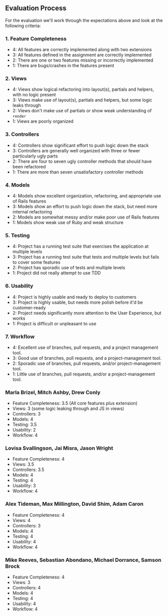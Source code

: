 ## Evaluation Process

For the evaluation we'll work through the expectations above and look at the
following criteria:

### 1. Feature Completeness

* 4: All features are correctly implemented along with two extensions
* 3: All features defined in the assignment are correctly implemented
* 2: There are one or two features missing or incorrectly implemented
* 1: There are bugs/crashes in the features present

### 2. Views

* 4: Views show logical refactoring into layout(s), partials and helpers, with no logic present
* 3: Views make use of layout(s), partials and helpers, but some logic leaks through
* 2: Views don't make use of partials or show weak understanding of `render`
* 1: Views are poorly organized

### 3. Controllers

* 4: Controllers show significant effort to push logic down the stack
* 3: Controllers are generally well organized with three or fewer particularly ugly parts
* 2: There are four to seven ugly controller methods that should have been refactored
* 1: There are more than seven unsatisfactory controller methods

### 4. Models

* 4: Models show excellent organization, refactoring, and appropriate use of Rails features
* 3: Models show an effort to push logic down the stack, but need more internal refactoring
* 2: Models are somewhat messy and/or make poor use of Rails features
* 1: Models show weak use of Ruby and weak structure

### 5. Testing

* 4: Project has a running test suite that exercises the application at multiple levels
* 3: Project has a running test suite that tests and multiple levels but fails to cover some features
* 2: Project has sporadic use of tests and multiple levels
* 1: Project did not really attempt to use TDD

### 6. Usability

* 4: Project is highly usable and ready to deploy to customers
* 3: Project is highly usable, but needs more polish before it'd be customer-ready
* 2: Project needs significantly more attention to the User Experience, but works
* 1: Project is difficult or unpleasant to use

### 7. Workflow

* 4: Excellent use of branches, pull requests, and a project management tool.
* 3: Good use of branches, pull requests, and a project-management tool.
* 2: Sporadic use of branches, pull requests, and/or project-management tool.
* 1: Little use of branches, pull requests, and/or a project-management tool.


### Marla Brizel, Mitch Ashby, Drew Conly

* Feature Completeness: 3.5 (All core features plus extension)
* Views: 3 (some logic leaking through and JS in views)
* Controllers: 3
* Models: 4
* Testing: 3.5
* Usability: 2
* Workflow: 4

### Lovisa Svallingson, Jai Misra, Jason Wright

* Feature Completeness: 4
* Views: 3.5
* Controllers: 3.5
* Models: 4
* Testing: 4
* Usability: 3
* Workflow: 4

### Alex Tideman, Max Millington, David Shim, Adam Caron

* Feature Completeness: 4
* Views: 4
* Controllers: 3
* Models: 4
* Testing: 4
* Usability: 4
* Workflow: 4

### Mike Reeves, Sebastian Abondano, Michael Dorrance, Samson Brock

* Feature Completeness: 4
* Views: 3
* Controllers: 4
* Models: 4
* Testing: 4
* Usability: 4
* Workflow: 4
